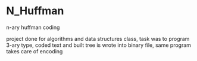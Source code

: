 # N_Huffman
n-ary huffman coding

project done for algorithms and data structures class, task was to program 3-ary type, coded text and built tree is wrote into binary file, same program takes care of encoding 

